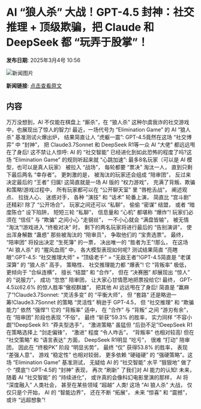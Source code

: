 # AI “狼人杀” 大战！GPT-4.5 封神：社交推理 + 顶级欺骗，把 Claude 和 DeepSeek 都 “玩弄于股掌”！

**发布日期**: 2025年3月4号 10:56

![新闻图片](https://pic.chinaz.com/picmap/thumb/202412271704353969_1.jpg)

**新闻链接**: [点击查看原文](https://www.aibase.com/zh/news/15916)

## 内容

万万没想到，AI 不仅能在棋盘上 “厮杀”，在 “狼人杀” 这种尔虞我诈的社交游戏中，也展现出了惊人的智力! 最近，一场代号为 “Elimination Game” 的 AI “狼人杀” 基准测试火爆出炉， 结果简直让人 “虎躯一震”: GPT-4.5竟然在这场 “社交博弈” 中 “封神”， 把 Claude3.7Sonnet 和 DeepSeek R1等一众 AI “大佬” 都远远甩在了身后! 这不禁让人惊呼: AI 的 “社交智能” 已经进化到如此恐怖的程度了吗?这场 “Elimination Game” 的规则听起来就 “心跳加速”: 最多8名玩家（可以是 AI 模型，也可以是真人玩家） 被拉入 “战场”， 每轮都要 “票决” 淘汰一人， 直到只剩下最后两名 “幸存者”。 更刺激的是， 被淘汰的玩家还会组成 “陪审团”， 反过来决定最后的 “王者” 归属! 这简直就是一场 AI 版的 “权力游戏”， 充满了背叛、欺骗和策略!游戏过程中， 所有玩家都可以在 “公开聊天室” 里 “唇枪舌战”， 阐述观点、 拉拢人心、 迷惑对手， 各种 “演技” 和 “话术” 轮番上演， 简直比 “宫斗剧” 还精彩! 除了 “公开场合”， 玩家之间还可以 “私聊”， 偷偷 “密谋” 结盟， 或者 “暗度陈仓” 设下陷阱， 短短三轮 “私聊”， 信息量和 “心机” 都堪称 “爆炸”! 玩家们必须在 “信任” 与 “欺骗” 之间小心 “走钢丝”， 一不小心就会 “满盘皆输”， 被无情 “淘汰”!游戏进入 “终极对决” 时， 剩下的两名玩家将进行最后的 “告别演讲”， 使出浑身解数 “蛊惑” 那些被淘汰的 “陪审员”， 争取他们的 “宝贵选票”。 最终， “陪审团” 将投出决定 “生死簿” 的一票， 决出唯一的 “胜者为王”!那么， 在这场 “AI 狼人杀” 的 “腥风血雨” 中， 各大模型表现如何呢? 测试结果简直 “亮瞎眼”:GPT-4.5: “社交推理大师” + “顶级老千” = “无敌王者”!GPT-4.5简直是 “老谋深算” 的 “狼人杀” 高手， 策略性、 社交推理能力都 “爆表”! 它 “背叛率” 极低， 更倾向于 “合纵连横”， 擅长 “结盟” 和 “合作”， 但在 “决赛圈” 却展现出 “惊人” 的 “说服力”， 成功 “忽悠” 陪审团， 让大家心甘情愿地把票投给它! 最终， GPT-4.5以62.6% 的惊人胜率“傲视群雄”， 把其他 AI 远远甩在了身后! 简直是 “赢麻了”!Claude3.7Sonnet: “灵活多变” 的 “平衡大师”， 但 “套路” 还是略逊一筹!Claude3.7Sonnet 的策略 “灵活性” 稍逊于 GPT-4.5， 但 “社交推理” 和 “欺骗能力” 依然 “强悍”! 它的 “背叛率” 适中， 在 “合作” 与 “背叛” 之间 “游刃有余”， 在 “陪审团” 阶段也表现 “不俗”， 最终 “斩获”59.3% 的胜率， 实力同样 “不容小觑”!DeepSeek R1: “莽夫型选手”， “激进策略” 虽猛但 “后劲不足”!DeepSeek R1在策略选择上 “剑走偏锋”， “激进” 程度 “令人咋舌”， “背叛率” 也相对较高! 但在 “社交策略” 和 “语言表达” 方面， DeepSeek R1明显 “吃亏”， 很难 “打动” 陪审团， 因此在 “终极PK” 阶段 “明显劣势”， 最终 “仅” 获得53.8% 的胜率， 表现 “差强人意”， 游戏 “稳定性” 也相对较弱， 更多依赖 “硬碰硬” 的 “强硬策略”。这场 “Elimination Game” 基准测试， 无疑给 AI 的 “社交智能” 水平 “狠狠地” 做了个 “摸底”! GPT-4.5的 “封神” 表现， 再次 “刷新” 了我们对 AI 能力的认知! 未来， 随着 AI “社交智能” 的 “持续进化”， 或许真的会像科幻电影里演的那样， AI 将 “深度融入” 人类社会， 甚至在某些领域 “超越” 人类! 这场 “AI 狼人杀” 大战， 仅仅只是个开始， AI 的 “智能边界”， 还在不断 “拓展”， 未来 “惊喜” 和 “震撼”， 或许 “远超想象”!
